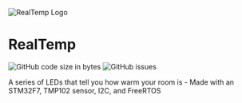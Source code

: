 ![RealTemp Logo](https://user-images.githubusercontent.com/21014451/187782653-f4151c87-eb0a-4d6f-b1ec-8fff1e7c7f93.png)

# RealTemp
![GitHub code size in bytes](https://img.shields.io/github/languages/code-size/rohanperi/RealTemp)
![GitHub issues](https://img.shields.io/github/issues-raw/rohanperi/RealTemp)

A series of LEDs that tell you how warm your room is - Made with an STM32F7, TMP102 sensor, I2C, and FreeRTOS


